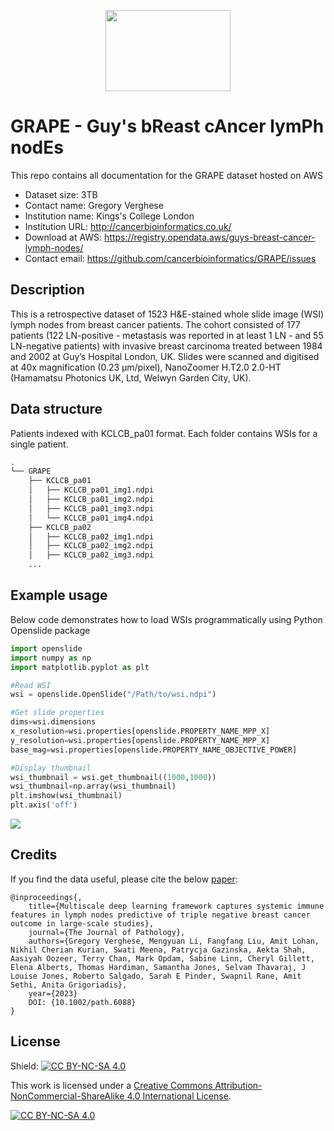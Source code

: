 <p align="center">
  <img width="200" height="130" src="grapes.png">
</p>

# GRAPE - Guy's bReast cAncer lymPh nodEs



This repo contains all documentation for the GRAPE dataset hosted on AWS

- Dataset size: 3TB
- Contact name: Gregory Verghese
- Institution name: Kings's College London
- Institution URL: http://cancerbioinformatics.co.uk/
- Download at AWS: https://registry.opendata.aws/guys-breast-cancer-lymph-nodes/
- Contact email:  https://github.com/cancerbioinformatics/GRAPE/issues

## Description

This is a retrospective dataset of 1523 H&E-stained whole slide image (WSI) lymph nodes from breast cancer patients. The cohort consisted of 177 patients (122 LN-positive - metastasis was reported in at least 1 LN - and 55 LN-negative patients) with invasive breast carcinoma treated between 1984 and 2002 at Guy’s Hospital London, UK. Slides were scanned and digitised at 40x magnification (0.23 µm/pixel), NanoZoomer H.T2.0 2.0-HT (Hamamatsu Photonics UK, Ltd, Welwyn Garden City, UK).

## Data structure

Patients indexed with KCLCB_pa01 format. Each folder contains WSIs for a single patient.

``` bash
.
└── GRAPE
    ├── KCLCB_pa01
    │   ├── KCLCB_pa01_img1.ndpi
    │   ├── KCLCB_pa01_img2.ndpi
    │   ├── KCLCB_pa01_img3.ndpi
    │   └── KCLCB_pa01_img4.ndpi
    ├── KCLCB_pa02
    │   ├── KCLCB_pa02_img1.ndpi
    │   ├── KCLCB_pa02_img2.ndpi
    │   ├── KCLCB_pa02_img3.ndpi
    ...
```



## Example usage

Below code demonstrates how to load WSIs programmatically using Python Openslide package
 
 ```python
import openslide
import numpy as np
import matplotlib.pyplot as plt

#Read WSI
wsi = openslide.OpenSlide("/Path/to/wsi.ndpi")

#Get slide properties
dims=wsi.dimensions
x_resolution=wsi.properties[openslide.PROPERTY_NAME_MPP_X]
y_resolution=wsi.properties[openslide.PROPERTY_NAME_MPP_X]
base_mag=wsi.properties[openslide.PROPERTY_NAME_OBJECTIVE_POWER]

#Display thumbnail
wsi_thumbnail = wsi.get_thumbnail((1000,1000))
wsi_thumbnail=np.array(wsi_thumbnail)
plt.imshow(wsi_thumbnail)
plt.axis('off')
```

![](wsi.png)


## Credits

If you find the data useful, please cite the below [paper](https://pathsocjournals.onlinelibrary.wiley.com/doi/10.1002/path.6088):

    @inproceedings{,
        title={Multiscale deep learning framework captures systemic immune features in lymph nodes predictive of triple negative breast cancer outcome in large‐scale studies},
        journal={The Journal of Pathology},
        authors={Gregory Verghese, Mengyuan Li, Fangfang Liu, Amit Lohan, Nikhil Cherian Kurian, Swati Meena, Patrycja Gazinska, Aekta Shah, Aasiyah Oozeer, Terry Chan, Mark Opdam, Sabine Linn, Cheryl Gillett, Elena Alberts, Thomas Hardiman, Samantha Jones, Selvam Thavaraj, J Louise Jones, Roberto Salgado, Sarah E Pinder, Swapnil Rane, Amit Sethi, Anita Grigoriadis},
        year={2023}
        DOI: {10.1002/path.6088}
    }

## License

Shield: [![CC BY-NC-SA 4.0][cc-by-nc-sa-shield]][cc-by-nc-sa]

This work is licensed under a
[Creative Commons Attribution-NonCommercial-ShareAlike 4.0 International License][cc-by-nc-sa].

[![CC BY-NC-SA 4.0][cc-by-nc-sa-image]][cc-by-nc-sa]

[cc-by-nc-sa]: http://creativecommons.org/licenses/by-nc-sa/4.0/
[cc-by-nc-sa-image]: https://licensebuttons.net/l/by-nc-sa/4.0/88x31.png
[cc-by-nc-sa-shield]: https://img.shields.io/badge/License-CC%20BY--NC--SA%204.0-lightgrey.svg


